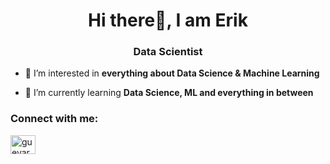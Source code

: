 <h1 align="center">Hi there👋, I am Erik</h1>
<h3 align="center">Data Scientist</h3>

- 🔭 I’m interested in **everything about Data Science & Machine Learning**

- 🌱 I’m currently learning **Data Science, ML and everything in between**

<h3 align="left">Connect with me:</h3>
<p align="left">
<a href="https://linkedin.com/in/guevara-erik" target="blank"><img align="center" src="https://raw.githubusercontent.com/rahuldkjain/github-profile-readme-generator/master/src/images/icons/Social/linked-in-alt.svg" alt="guevara-erik" height="30" width="40" /></a>
</p>
